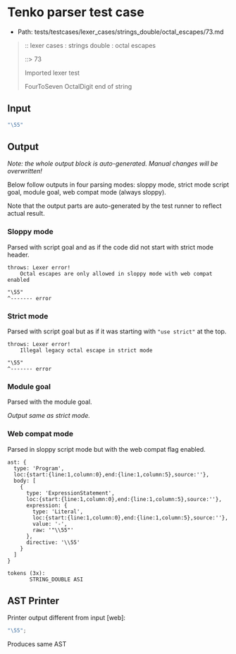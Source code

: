 # Tenko parser test case

- Path: tests/testcases/lexer_cases/strings_double/octal_escapes/73.md

> :: lexer cases : strings double : octal escapes
>
> ::> 73
>
> Imported lexer test
>
> FourToSeven OctalDigit end of string

## Input

`````js
"\55"
`````

## Output

_Note: the whole output block is auto-generated. Manual changes will be overwritten!_

Below follow outputs in four parsing modes: sloppy mode, strict mode script goal, module goal, web compat mode (always sloppy).

Note that the output parts are auto-generated by the test runner to reflect actual result.

### Sloppy mode

Parsed with script goal and as if the code did not start with strict mode header.

`````
throws: Lexer error!
    Octal escapes are only allowed in sloppy mode with web compat enabled

"\55"
^------- error
`````

### Strict mode

Parsed with script goal but as if it was starting with `"use strict"` at the top.

`````
throws: Lexer error!
    Illegal legacy octal escape in strict mode

"\55"
^------- error
`````


### Module goal

Parsed with the module goal.

_Output same as strict mode._

### Web compat mode

Parsed in sloppy script mode but with the web compat flag enabled.

`````
ast: {
  type: 'Program',
  loc:{start:{line:1,column:0},end:{line:1,column:5},source:''},
  body: [
    {
      type: 'ExpressionStatement',
      loc:{start:{line:1,column:0},end:{line:1,column:5},source:''},
      expression: {
        type: 'Literal',
        loc:{start:{line:1,column:0},end:{line:1,column:5},source:''},
        value: '-',
        raw: '"\\55"'
      },
      directive: '\\55'
    }
  ]
}

tokens (3x):
       STRING_DOUBLE ASI
`````


## AST Printer

Printer output different from input [web]:

````js
"\55";
````

Produces same AST
